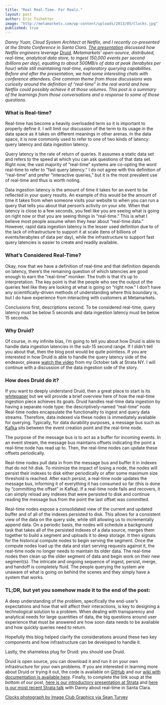 ```yaml
---
title: "Real Real-Time. For Realz."
layout: post
author: Eric Tschetter
image: "http://metamarkets.com/wp-content/uploads/2013/05/Clocks.jpg"
published: true
---
```


_Danny Yuan, Cloud System Architect at Netflix, and I recently co-presented at
the Strata Conference in Santa Clara. [The
presentation](http://www.youtube.com/watch?v=Dlqj34l2upk) discussed how Netflix
engineers leverage [Druid](http://metamarkets.com/product/technology/),
Metamarkets’ open-source, distributed, real-time, analytical data store, to
ingest 150,000 events per second (billions per day), equating to about 500MB/s
of data at peak (terabytes per hour) while still maintaining real-time,
exploratory querying capabilities. Before and after the presentation, we had
some interesting chats with conference attendees. One common theme from those
discussions was curiosity around the definition of “real-time” in the real
world and how Netflix could possibly achieve it at those volumes. This post is
a summary of the learnings from those conversations and a response to some of
those questions._

### What is Real-time?

Real-time has become a heavily overloaded term so it is important to properly
define it. I will limit our discussion of the term to its usage in the data
space as it takes on different meanings in other arenas. In the data space, it
is now commonly used to refer to one of two kinds of latency: query latency and
data ingestion latency.

Query latency is the rate of return of queries. It assumes a static data set
and refers to the speed at which you can ask questions of that data set. Right
now, the vast majority of “real-time” systems are co-opting the word real-time
to refer to “fast query latency.” I do not agree with this definition of
“real-time” and prefer “interactive queries,” but it is the most prevalent use
of real-time and thus is worth noting.

Data ingestion latency is the amount of time it takes for an event to be
reflected in your query results. An example of this would be the amount of time
it takes from when someone visits your website to when you can run a query that
tells you about that person’s activity on your site. When that latency is close
to a few seconds, you feel like you are seeing what is going on right now or
that you are seeing things in “real-time.” This is what I believe most people
assume when they hear about “real-time data.” However, rapid data ingestion
latency is the lesser used definition due to of the lack of infrastructure to
support it at scale (tens of billions of events/terabytes of data per day),
while the infrastructure to support fast query latencies is easier to create
and readily available.

### What’s Considered Real-Time?

Okay, now that we have a definition of real-time and that definition depends on
latency, there’s the remaining question of which latencies are good enough to
earn the “real-time” moniker. The truth is that it’s up to interpretation. The
key point is that the people who see the output of the queries feel like they
are looking at what is going on “right now.” I don’t have any
scientifically-driven methods of understanding where this boundary is, but I do
have experience from interacting with customers at Metamarkets.

Conclusions first, descriptions second. To be considered real-time, query
latency must be below 5 seconds and data ingestion latency must be below 15
seconds.

### Why Druid?

Of course, in my infinite bias, I’m going to tell you about how Druid is able
to handle data ingestion latencies in the sub-15 second range. If I didn’t tell
you about that, then the blog post would be quite pointless. If you are
interested in how Druid is able to handle the query latency side of the
endeavor, please [watch the video](http://www.youtube.com/watch?v=eCbXoGSyHbg)
from my October talk at Strata NY. I will continue with a discussion of the
data ingestion side of the story.

### How does Druid do it?

If you want to deeply understand Druid, then a great place to start is its
[whitepaper](http://static.druid.io/docs/druid.pdf)
but we will provide a brief overview here of how the real-time ingestion piece
achieves its goals. Druid handles real-time data ingestion by having a separate
node type: the descriptively-named “real-time” node. Real-time nodes
encapsulate the functionality to ingest and query data streams. Therefore, data
indexed via these nodes is immediately available for querying. Typically, for
data durability purposes, a message bus such as
[Kafka](http://kafka.apache.org/) sits between the event creation point and the
real-time node.

The purpose of the message bus is to act as a buffer for incoming events. In an
event stream, the message bus maintains offsets indicating the point a
real-time node has read up to. Then, the real-time nodes can update these
offsets periodically.

Real-time nodes pull data in from the message bus and buffer it in indexes that
do not hit disk. To minimize the impact of losing a node, the nodes will
persist their indexes to disk either periodically or after some maximum size
threshold is reached. After each persist, a real-time node updates the message
bus, informing it of everything it has consumed so far (this is done by
“committing the offset” in Kafka). If a real-time node fails and recovers, it
can simply reload any indexes that were persisted to disk and continue reading
the message bus from the point the last offset was committed.

Real-time nodes expose a consolidated view of the current and updated buffer
and of all of the indexes persisted to disk. This allows for a consistent view
of the data on the query side, while still allowing us to incrementally append
data. On a periodic basis, the nodes will schedule a background task that takes
all of the persisted indexes of a data source, merges them together to build a
segment and uploads it to deep storage. It then signals for the historical
compute nodes to begin serving the segment. Once the compute nodes load up the
data and start serving requests against it, the real-time node no longer needs
to maintain its older data. The real-time nodes then clean up the older segment
of data and begin work on their new segment(s). The intricate and ongoing
sequence of ingest, persist, merge, and handoff is completely fluid. The people
querying the system are unaware of what is going on behind the scenes and they
simply have a system that works.

### TL;DR, but yet you somehow made it to the end of the post:

A deep understanding of the problem, specifically the end-user’s expectations
and how that will affect their interactions, is key to designing a
technological solution to a problem. When dealing with transparency and
analytical needs for large quantities of data, the big questions around user
experience that must be answered are how soon data needs to be available and
how quickly queries need to return.

Hopefully this blog helped clarify the considerations around these two key
components and how infrastructure can be developed to handle it.

Lastly, the shameless plug for Druid: you should use Druid.

Druid is open source, you can download it and run it on your own infrastructure
for your own problems. If you are interested in learning more about Druid or
trying it out, the code is available on
[GitHub](https://github.com/metamx/druid) and our [wiki with documentation is
available here](https://github.com/metamx/druid/wiki). Finally, to complete
the link soup at the bottom of our post,
[here is our introductory
presentation at Strata](http://www.youtube.com/watch?v=eCbXoGSyHbg) and [here
is our most recent Strata talk](http://www.youtube.com/watch?v=Dlqj34l2upk) with Danny about real-time in Santa Clara.

[Clocks photograph by Image Club Graphics via Sean
Turvey](http://www.flickr.com/photos/74586726@N00/4176786834/)